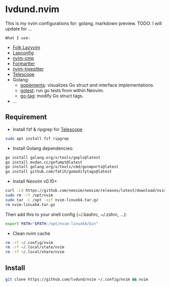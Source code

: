 # lvdund.nvim

This is my nvim configurations for: golang, markdown preview.
TODO: I will update for ...

`What I use:`
- [Folk Lazyvim](https://github.com/folke/lazy.nvim)
- [Lspconfig](https://github.com/neovim/nvim-lspconfig)
- [nvim-cmp](https://github.com/hrsh7th/nvim-cmp)
- [Formartter](https://github.com/stevearc/conform.nvim)
- [nvim-treesitter](https://github.com/nvim-treesitter/nvim-treesitter)
- [Telescope](https://github.com/nvim-telescope/telescope.nvim)
- Golang:
    - [goplements](https://github.com/maxandron/goplements.nvim): visualizes Go struct and interface implementations.
    - [gotest](https://github.com/CadeMichael/gotest.nvim): run go tests from within Neovim.
    - [go-tag](https://github.com/devkvlt/go-tags.nvim): modify Go struct tags.
- ...

## Requirement

- Install fzf & ripgrep for [Telescope](https://github.com/nvim-telescope/telescope.nvim)
```bash
sudo apt install fzf ripgrep
```

- Install Golang dependencies:
```bash
go install golang.org/x/tools/gopls@latest
go install mvdan.cc/gofumpt@latest
go install golang.org/x/tools/cmd/goimports@latest
go install github.com/fatih/gomodifytags@latest
```

- Install Neovim v0.10+
```bash
curl -LO https://github.com/neovim/neovim/releases/latest/download/nvim-linux64.tar.gz
sudo rm -rf /opt/nvim
sudo tar -C /opt -xzf nvim-linux64.tar.gz
rm nvim-linux64.tar.gz
```

Then add this to your shell config (~/.bashrc, ~/.zshrc, ...):
```bash
export PATH="$PATH:/opt/nvim-linux64/bin"
```

- Clean nvim cache
```bash
rm -rf ~/.config/nvim
rm -rf ~/.local/state/nvim
rm -rf ~/.local/share/nvim
```

## Install

```bash
git clone https://github.com/lvdund/nvim ~/.config/nvim && nvim
```
